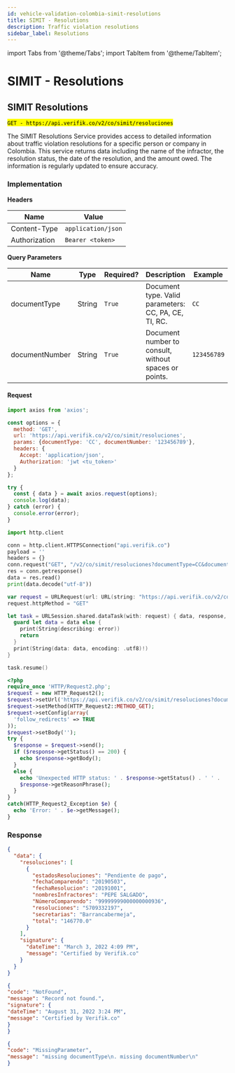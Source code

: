 ```yaml
---
id: vehicle-validation-colombia-simit-resolutions
title: SIMIT - Resolutions
description: Traffic violation resolutions
sidebar_label: Resolutions
---
```


import Tabs from '@theme/Tabs';
import TabItem from '@theme/TabItem';

# SIMIT - Resolutions

## SIMIT Resolutions

<mark>`GET - https://api.verifik.co/v2/co/simit/resoluciones`</mark>

The SIMIT Resolutions Service provides access to detailed information about traffic violation resolutions for a specific person or company in Colombia. This service returns data including the name of the infractor, the resolution status, the date of the resolution, and the amount owed. The information is regularly updated to ensure accuracy.

### Implementation

**Headers**

| Name          | Value              |
| ------------- | ------------------ |
| Content-Type  | `application/json` |
| Authorization | `Bearer <token>`   |

**Query Parameters**

| Name | Type | Required? | Description | Example |
|------|------|-----------|-------------|---------|
| documentType | String | `True` | Document type. Valid parameters: CC, PA, CE, TI, RC. | `CC` |
| documentNumber | String | `True` | Document number to consult, without spaces or points. | `123456789` |

#### Request

<Tabs>
<TabItem value="javascript" label="JavaScript" default>

```javascript
import axios from 'axios';

const options = {
  method: 'GET',
  url: 'https://api.verifik.co/v2/co/simit/resoluciones',
  params: {documentType: 'CC', documentNumber: '123456789'},
  headers: {
    Accept: 'application/json',
    Authorization: 'jwt <tu_token>'
  }
};

try {
  const { data } = await axios.request(options);
  console.log(data);
} catch (error) {
  console.error(error);
}
```

</TabItem>

<TabItem value="python" label="Python">

```python
import http.client

conn = http.client.HTTPSConnection("api.verifik.co")
payload = ''
headers = {}
conn.request("GET", "/v2/co/simit/resoluciones?documentType=CC&documentNumber=", payload, headers)
res = conn.getresponse()
data = res.read()
print(data.decode("utf-8"))
```

</TabItem>

<TabItem value="swift" label="Swift">

```swift
var request = URLRequest(url: URL(string: "https://api.verifik.co/v2/co/simit/resoluciones?documentType=CC&documentNumber=")!,timeoutInterval: Double.infinity)
request.httpMethod = "GET"

let task = URLSession.shared.dataTask(with: request) { data, response, error in 
  guard let data = data else {
    print(String(describing: error))
    return
  }
  print(String(data: data, encoding: .utf8)!)
}

task.resume()
```

</TabItem>

<TabItem value="php" label="PHP">

```php
<?php
require_once 'HTTP/Request2.php';
$request = new HTTP_Request2();
$request->setUrl('https://api.verifik.co/v2/co/simit/resoluciones?documentType=CC&documentNumber=');
$request->setMethod(HTTP_Request2::METHOD_GET);
$request->setConfig(array(
  'follow_redirects' => TRUE
));
$request->setBody('');
try {
  $response = $request->send();
  if ($response->getStatus() == 200) {
    echo $response->getBody();
  }
  else {
    echo 'Unexpected HTTP status: ' . $response->getStatus() . ' ' .
    $response->getReasonPhrase();
  }
}
catch(HTTP_Request2_Exception $e) {
  echo 'Error: ' . $e->getMessage();
}
```

</TabItem>
</Tabs>

### **Response**

<Tabs>
<TabItem value="200" label="200" default>

```json
{
  "data": {
    "resoluciones": [
      {
        "estadosResoluciones": "Pendiente de pago",
        "fechaComparendo": "20190503",
        "fechaResolucion": "20191001",
        "nombresInfractores": "PEPE SALGADO",
        "NúmeroComparendo": "99999999000000000936",
        "resoluciones": "S709332197",
        "secretarias": "Barrancabermeja",
        "total": "146770.0"
      }
    ],
    "signature": {
      "dateTime": "March 3, 2022 4:09 PM",
      "message": "Certified by Verifik.co"
    }
  }
}
```

</TabItem>

<TabItem value="404" label="404">

```json
{
"code": "NotFound",
"message": "Record not found.",
"signature": {
"dateTime": "August 31, 2022 3:24 PM",
"message": "Certified by Verifik.co"
}
}
```

</TabItem>

<TabItem value="409" label="409">

```json
{
"code": "MissingParameter",
"message": "missing documentType\n. missing documentNumber\n"
}
```

</TabItem>
</Tabs>
